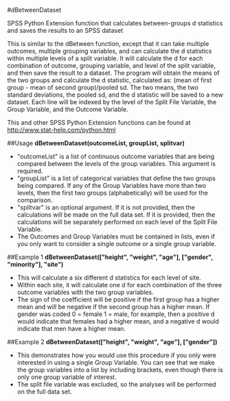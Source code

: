 #dBetweenDataset

SPSS Python Extension function that calculates between-groups d statistics and saves the results to an SPSS dataset

This is similar to the dBetween function, except that it can take multiple outcomes, multiple grouping variables, and can calculate the d statistics within multiple levels of a split variable. It will calculate the d for each combination of outcome, grouping variable, and level of the split variable, and then save the result to a dataset. The program will obtain the means of the two groups and calculate the d statistic, calculated as: (mean of first group - mean of second group)/pooled sd. The two means, the two standard deviations, the pooled sd, and the d statistic will be saved  to a new dataset. Each line will be indexed by the level of the Split File Variable, the Group Variable, and the Outcome Variable.

This and other SPSS Python Extension functions can be found at http://www.stat-help.com/python.html

##Usage
**dBetweenDataset(outcomeList, groupList, splitvar)**
* "outcomeList" is a list of continuous outcome variables that are being compared between the levels of the group variables. This argument is required.
* "groupList" is a list of categorical variables that define the two groups being compared. If any of the Group Variables have more than two levels, then the first two groups (alphabetically) will be used for the comparison.
* "splitvar" is an optional argument. If it is not provided, then the calculations will be made on the full data set. If it is provided, then the calculations will be separately performed on each level of the Split File Variable.
* The Outcomes and Group Variables must be contained in lists, even if you only want to consider a single outcome or a single group variable.

##Example 1
**dBetweenDataset(["height", "weight", "age"], ["gender", "minority"], "site")**
* This will calculate a six different d statistics for each level of site. 
* Within each site, it will calculate one d for each combination of the three outcome variables with the two group variables. 
* The sign of the coefficient will be positive if the first group has a higher mean and will be negative if the second group has a higher mean. If gender was coded 0 = female 1 = male, for example, then a positive d would indicate that females had a higher mean, and a negative d would indicate that men have a higher mean. 

##Example 2
**dBetweenDataset(["height", "weight", "age"], ["gender"])**
* This demonstrates how you would use this procedure if you only were interested in using a single Group Variable. You can see that we make the group variables into a list by including brackets, even though there is only one group variable of interest. 
* The split file variable was excluded, so the analyses will be performed on the full data set.
